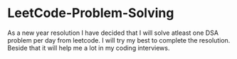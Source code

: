 # LeetCode-Problem-Solving
As a new year resolution I have decided that I will solve atleast one DSA problem per day from leetcode. I will try my best to complete the resolution. Beside that it will help me a lot in my coding interviews.
